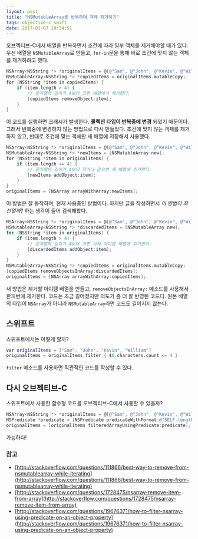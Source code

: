 ```yaml
---
layout: post
title: "NSMutableArray를 반복하며 객체 제거하기"
tags: objective-c swift
date: 2017-01-07 19:54:51
---
```


오브젝티브-C에서 배열을 반복하면서 조건에 따라 일부 객체를 제거해야할 때가 있다.
우선 배열을 `NSMutableArray`로 만들고, `for-in`문을 통해 바로 조건에 맞지 않는 객체를 제거하려고 했다.

```objective-c
NSArray<NSString *> *originalItems = @[@"Sam", @"John", @"Kevin", @"William"];
NSMutableArray<NSString *> *copiedItems = originalItems.mutableCopy;
for (NSString *item in copiedItems) {
    if (item.length > 4) {
        // 문자열의 길이가 4보다 크면 배열에서 제거한다.
        [copiedItems removeObject:item];
    }
}
```

이 코드를 실행하면 크래시가 발생한다. **콜렉션 타입이 반복중에 변경** 되었기 때문이다.
그래서 반복중에 변경하지 않는 방법으로 다시 만들었다.
조건에 맞지 않는 객체를 제거하지 않고, 반대로 조건에 맞는 객체만 새 배열에 저장해서 사용했다.

```objective-c
NSArray<NSString *> *originalItems = @[@"Sam", @"John", @"Kevin", @"William"];
NSMutableArray<NSString *> *newItems = [NSMutableArray new];
for (NSString *item in originalItems) {
    if (item.length <= 4) {
        // 문자열의 길이가 4보다 작거나 같으면 새 배열에 추가한다.
        [newItems addObject:item];
    }
}
originalItems = [NSArray arrayWithArray:newItems];
```

이 방법은 잘 동작하며, 현재 사용중인 방법이다.
하지만 글을 작성하면서 _이 방법이 최선일까?_ 하는 생각이 들어 검색해봤다.

```objective-c
NSArray<NSString *> *originalItems = @[@"Sam", @"John", @"Kevin", @"William"];
NSMutableArray<NSString *> *discardedItems = [NSMutableArray new];
for (NSString *item in originalItems) {
    if (item.length > 4) {
        // 문자열의 길이가 4보다 크면 삭제 아이템 배열에 추가한다.
        [discardedItems addObject:item];
    }
}
NSMutableArray<NSString *> *copiedItems = originalItems.mutableCopy;
[copiedItems removeObjectsInArray:discardedItems];
originalItems = [NSArray arrayWithArray:copiedItems];
```

새 방법은 제거할 아이템 배열을 만들고, `removeObjectsInArray:` 메소드를 사용해서 한꺼번에 제거한다.
코드는 조금 길어졌지만 의도가 좀 더 잘 반영된 코드다.
원본 배열의 타입이 `NSArray`가 아니라 `NSMutableArray`라면 코드도 길어지지 않는다.

## 스위프트

스위프트에서는 어떻게 할까?

```swift
var originalItems = ["Sam", "John", "Kevin", "William"]
originalItems = originalItems.filter { $0.characters.count <= 4 }
```

`filter` 메소드를 사용하면 직관적인 코드를 작성할 수 있다.

## 다시 오브젝티브-C

스위프트에서 사용한 함수형 코드를 오브젝티브-C에서 사용할 수 있을까?

```objective-c
NSArray<NSString *> *originalItems = @[@"Sam", @"John", @"Kevin", @"William"];
NSPredicate *predicate = [NSPredicate predicateWithFormat:@"SELF.length <= 4"];
originalItems = [originalItems filteredArrayUsingPredicate:predicate];
```

가능하다!

### 참고
- [http://stackoverflow.com/questions/111866/best-way-to-remove-from-nsmutablearray-while-iterating](http://stackoverflow.com/questions/111866/best-way-to-remove-from-nsmutablearray-while-iterating)
- [http://stackoverflow.com/questions/1728475/nsarray-remove-item-from-array](http://stackoverflow.com/questions/1728475/nsarray-remove-item-from-array)
- [http://stackoverflow.com/questions/19676371/how-to-filter-nsarray-using-predicate-on-an-object-property](http://stackoverflow.com/questions/19676371/how-to-filter-nsarray-using-predicate-on-an-object-property)
